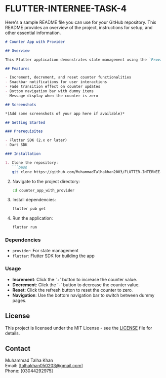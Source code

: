 # FLUTTER-INTERNEE-TASK-4

Here's a sample README file you can use for your GitHub repository. This README provides an overview of the project, instructions for setup, and other essential information.

```markdown
# Counter App with Provider

## Overview

This Flutter application demonstrates state management using the `Provider` package. The app includes a simple counter with functionalities to increment, decrement, and reset the counter value. It also features a fade transition effect and a bottom navigation bar for added functionality.

## Features

- Increment, decrement, and reset counter functionalities
- Snackbar notifications for user interactions
- Fade transition effect on counter updates
- Bottom navigation bar with dummy items
- Message display when the counter is zero

## Screenshots

*(Add some screenshots of your app here if available)*

## Getting Started

### Prerequisites

- Flutter SDK (2.x or later)
- Dart SDK

### Installation

1. Clone the repository:
   ```bash
   git clone https://github.com/MuhammadTalhakhan2003/FLUTTER-INTERNEE-TASK-4
   ```

2. Navigate to the project directory:
   ```bash
   cd counter_app_with_provider
   ```

3. Install dependencies:
   ```bash
   flutter pub get
   ```

4. Run the application:
   ```bash
   flutter run
   ```

### Dependencies

- `provider`: For state management
- `flutter`: Flutter SDK for building the app

### Usage

- **Increment**: Click the '+' button to increase the counter value.
- **Decrement**: Click the '-' button to decrease the counter value.
- **Reset**: Click the refresh button to reset the counter to zero.
- **Navigation**: Use the bottom navigation bar to switch between dummy pages.



## License

This project is licensed under the MIT License - see the [LICENSE](LICENSE) file for details.

## Contact

Muhammad Talha Khan  
Email: [talhakhan050203@gmail.com]  
Phone: [03044292975]
